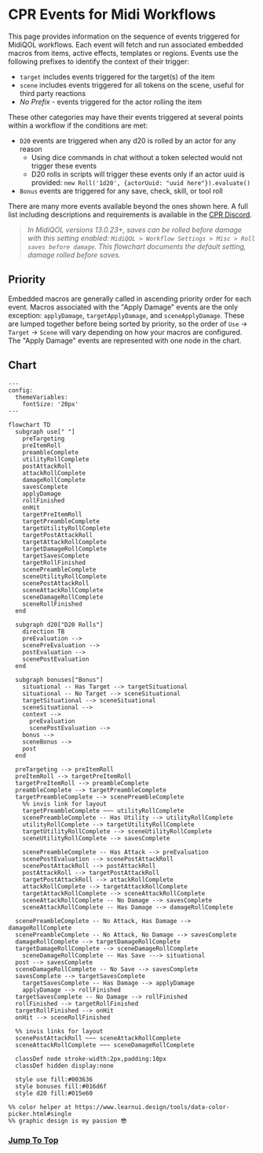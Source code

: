 # CPR Events for Midi Workflows

This page provides information on the sequence of events triggered for MidiQOL workflows. Each event will fetch and run associated embedded macros from items, active effects, templates or regions. Events use the following prefixes to identify the context of their trigger:

- `target` includes events triggered for the target(s) of the item
- `scene` includes events triggered for all tokens on the scene, useful for third party reactions
- *No Prefix* - events triggered for the actor rolling the item

These other categories may have their events triggered at several points within a workflow if the conditions are met:

- `D20` events are triggered when any d20 is rolled by an actor for any reason
  - Using dice commands in chat without a token selected would not trigger these events
  - D20 rolls in scripts will trigger these events only if an actor uuid is provided: `new Roll('1d20', {actorUuid: "uuid here"}).evaluate()`
- `Bonus` events are triggered for any save, check, skill, or tool roll

There are many more events available beyond the ones shown here. A full list including descriptions and requirements is available in the [CPR Discord](https://discord.com/channels/1089258451949064296/1280057767947665440).

> *In MidiQOL versions 13.0.23+, saves can be rolled before damage with this setting enabled: `MidiQOL > Workflow Settings > Misc > Roll saves before damage`. This flowchart documents the default setting, damage rolled before saves.*

## Priority

Embedded macros are generally called in ascending priority order for each event. Macros associated with the "Apply Damage" events are the only exception: `applyDamage`, `targetApplyDamage`, and `sceneApplyDamage`. These are lumped together before being sorted by priority, so the order of `Use` -> `Target` -> `Scene` will vary depending on how your macros are configured. The "Apply Damage" events are represented with one node in the chart.

## Chart

```mermaid
---
config:
  themeVariables:
    fontSize: '20px'
---

flowchart TD
  subgraph use[" "]
    preTargeting
    preItemRoll
    preambleComplete
    utilityRollComplete
    postAttackRoll
    attackRollComplete 
    damageRollComplete
    savesComplete
    applyDamage
    rollFinished
    onHit
    targetPreItemRoll
    targetPreambleComplete
    targetUtilityRollComplete
    targetPostAttackRoll
    targetAttackRollComplete
    targetDamageRollComplete
    targetSavesComplete
    targetRollFinished
    scenePreambleComplete
    sceneUtilityRollComplete
    scenePostAttackRoll
    sceneAttackRollComplete
    sceneDamageRollComplete
    sceneRollFinished
  end

  subgraph d20["D20 Rolls"]
    direction TB
    preEvaluation --> 
    scenePreEvaluation --> 
    postEvaluation --> 
    scenePostEvaluation
  end

  subgraph bonuses["Bonus"]
    situational -- Has Target --> targetSituational
    situational -- No Target --> sceneSituational
    targetSituational --> sceneSituational
    sceneSituational -->
    context -->
      preEvaluation
      scenePostEvaluation --> 
    bonus --> 
    sceneBonus -->
    post
  end

  preTargeting --> preItemRoll
  preItemRoll --> targetPreItemRoll
  targetPreItemRoll --> preambleComplete
  preambleComplete --> targetPreambleComplete
  targetPreambleComplete --> scenePreambleComplete
    %% invis link for layout
    targetPreambleComplete ~~~ utilityRollComplete
    scenePreambleComplete -- Has Utility --> utilityRollComplete
    utilityRollComplete --> targetUtilityRollComplete
    targetUtilityRollComplete --> sceneUtilityRollComplete
    sceneUtilityRollComplete --> savesComplete

    scenePreambleComplete -- Has Attack --> preEvaluation
    scenePostEvaluation --> scenePostAttackRoll
    scenePostAttackRoll --> postAttackRoll
    postAttackRoll --> targetPostAttackRoll
    targetPostAttackRoll --> attackRollComplete
    attackRollComplete --> targetAttackRollComplete
    targetAttackRollComplete --> sceneAttackRollComplete 
    sceneAttackRollComplete -- No Damage --> savesComplete 
    sceneAttackRollComplete -- Has Damage --> damageRollComplete

  scenePreambleComplete -- No Attack, Has Damage --> damageRollComplete
  scenePreambleComplete -- No Attack, No Damage --> savesComplete
  damageRollComplete --> targetDamageRollComplete
  targetDamageRollComplete --> sceneDamageRollComplete
    sceneDamageRollComplete -- Has Save ---> situational
  post --> savesComplete
  sceneDamageRollComplete -- No Save --> savesComplete
  savesComplete --> targetSavesComplete
    targetSavesComplete -- Has Damage --> applyDamage
    applyDamage --> rollFinished
  targetSavesComplete -- No Damage --> rollFinished
  rollFinished --> targetRollFinished
  targetRollFinished --> onHit
  onHit --> sceneRollFinished

  %% invis links for layout
  scenePostAttackRoll ~~~ sceneAttackRollComplete
  sceneAttackRollComplete ~~~ sceneDamageRollComplete

  classDef node stroke-width:2px,padding:10px
  classDef hidden display:none

  style use fill:#003636
  style bonuses fill:#016d6f
  style d20 fill:#015e60

%% color helper at https://www.learnui.design/tools/data-color-picker.html#single
%% graphic design is my passion 😎
```

### [Jump To Top](#cpr-events-for-midi-workflows)